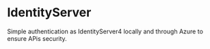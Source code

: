 # IdentityServer
Simple authentication as IdentityServer4 locally and through Azure to ensure APis security.
